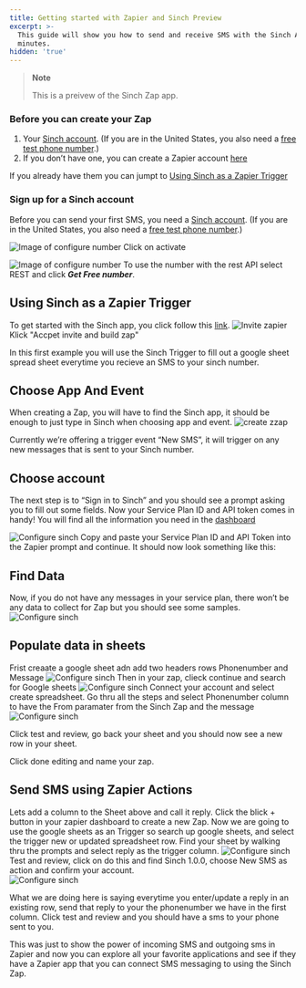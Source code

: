 ```yaml
---
title: Getting started with Zapier and Sinch Preview
excerpt: >-
  This guide will show you how to send and receive SMS with the Sinch API in
  minutes.
hidden: 'true'
---
```


> **Note**
> 
> This is a preivew of the Sinch Zap app.

### Before you can create your Zap

1. Your [Sinch account](https://dashboard.sinch.com/signup). (If you are in the United States, you also need a [free test phone  number](https://dashboard.sinch.com/numbers/your-numbers/numbers).)
2. If you don’t have one, you can create a Zapier account [here](https://zapier.com/sign-up/)

If you already have them you can jumpt to [Using Sinch as a Zapier Trigger](doc:sms-zapier#section-using-sinch-as-a-zapier-trigger)

### Sign up for a Sinch account

Before you can send your first SMS, you need a [Sinch
account](https://dashboard.sinch.com/signup). (If you are in the United States, you also need a [free test phone  number](https://dashboard.sinch.com/numbers/your-numbers/numbers).)


![Image of configure number](images\new-number\activateyournumber.png)
Click on activate


![Image of configure number](images\new-number\select-rest.png)
To use the number with the rest API select REST and click ***Get Free number***.

## Using Sinch as a Zapier Trigger
To get started with the Sinch app, you click follow this [link](https://zapier.com/developer/public-invite/79749/049663e21af93167070920d64d26eaa9/).
![Invite zapier](images/zapier/zaipierinvite.png)
Klick "Accpet invite and build zap"  

In this first example you will use the Sinch Trigger  to fill out a google sheet spread sheet everytime you recieve an SMS to your sinch number.

## Choose App And Event
When creating a Zap, you will have to find the Sinch app, it should be enough to just type in Sinch when choosing app and event. 
![create zzap](images/zapier/1createzap.png)

Currently we’re offering a trigger event “New SMS”, it will trigger on any new messages that is sent to your Sinch number.

## Choose account
The next step is to “Sign in to Sinch” and you should see a prompt asking you to fill out some fields. Now your Service Plan ID and API token comes in handy! You will find all the information you need in the [dashboard](https://dashboard.sinch.com/sms/api/rest)

![Configure sinch](images/zapier/2configureaccount.png)
Copy and paste your Service Plan ID and API Token into the Zapier prompt and continue.
It should now look something like this:

## Find Data
Now, if you do not have any messages in your service plan, there won’t be any data to collect for Zap but you should see some samples. 
![Configure sinch](images/zapier/3data.png)

## Populate data in sheets
Frist creaate a google sheet adn add two headers rows Phonenumber and Message
![Configure sinch](images/zapier/4sheet.png)
Then in your zap, clieck continue and search for Google sheets
![Configure sinch](images/zapier/5SearchGoogle.png)
Connect your account and select create spreadsheet. Go thru all the steps and select Phonenumber column to have the From paramater from the Sinch Zap and the message 
![Configure sinch](images/zapier/6configuresheet.png)

Click test and review, go back your sheet and you should now see a new row in your sheet.

Click done editing and name your zap. 

## Send SMS using Zapier Actions
Lets add a column to the Sheet above and call it reply. 
Click the blick + button in your zapier dashboard to create a new Zap. Now we are going to use the google sheets as an Trigger so search up google sheets, and select the trigger new or updated spreadsheet row. Find your sheet by walking thru the prompts and select reply as the trigger column. 
![Configure sinch](images/zapier/7googlesheettrigger.png)
Test and review, click on do this and find Sinch 1.0.0, choose New SMS as action and confirm your account.  
![Configure sinch](images/zapier/8SendSMS.png)

What we are doing here is saying everytime you enter/update a reply in an existing row, send that reply to your the phonenumber we have in the first column.
Click test and review and you should have a sms to your phone sent to you.   

This was just to show the power of incoming SMS and outgoing sms in Zapier and now you can explore all your favorite applications and see if they have a Zapier app that you can connect SMS messaging to using the Sinch Zap.




